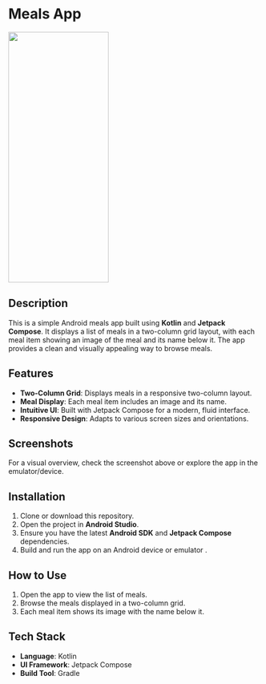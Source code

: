 # Meals App

<p><img align="center" height="500" width="200" src="./counterScreenhoots.png"/></p>


## Description

This is a simple Android meals app built using **Kotlin** and **Jetpack Compose**.
It displays a list of meals in a two-column grid layout, with each meal item showing an image of the meal and its name below it. The app provides a clean and visually appealing way to browse meals.

## Features

- **Two-Column Grid**: Displays meals in a responsive two-column layout.
- **Meal Display**: Each meal item includes an image and its name.
- **Intuitive UI**: Built with Jetpack Compose for a modern, fluid interface.
- **Responsive Design**: Adapts to various screen sizes and orientations.

## Screenshots

For a visual overview, check the screenshot above or explore the app in the emulator/device.

## Installation

1. Clone or download this repository.
2. Open the project in **Android Studio**.
3. Ensure you have the latest **Android SDK** and **Jetpack Compose** dependencies.
4. Build and run the app on an Android device or emulator .

## How to Use

1. Open the app to view the list of meals.
2. Browse the meals displayed in a two-column grid.
3. Each meal item shows its image with the name below it.

## Tech Stack

- **Language**: Kotlin
- **UI Framework**: Jetpack Compose
- **Build Tool**: Gradle
